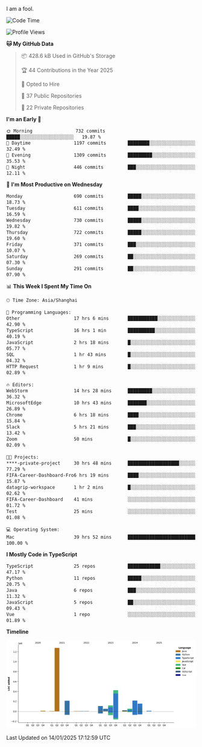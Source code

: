 I am a fool.

<!--START_SECTION:waka-->
![Code Time](http://img.shields.io/badge/Code%20Time-2%2C431%20hrs%2042%20mins-blue)

![Profile Views](http://img.shields.io/badge/Profile%20Views-0-blue)

**🐱 My GitHub Data** 

> 📦 428.6 kB Used in GitHub's Storage 
 > 
> 🏆 44 Contributions in the Year 2025
 > 
> 💼 Opted to Hire
 > 
> 📜 37 Public Repositories 
 > 
> 🔑 22 Private Repositories 
 > 
**I'm an Early 🐤** 

```text
🌞 Morning                732 commits         █████░░░░░░░░░░░░░░░░░░░░   19.87 % 
🌆 Daytime                1197 commits        ████████░░░░░░░░░░░░░░░░░   32.49 % 
🌃 Evening                1309 commits        █████████░░░░░░░░░░░░░░░░   35.53 % 
🌙 Night                  446 commits         ███░░░░░░░░░░░░░░░░░░░░░░   12.11 % 
```
📅 **I'm Most Productive on Wednesday** 

```text
Monday                   690 commits         █████░░░░░░░░░░░░░░░░░░░░   18.73 % 
Tuesday                  611 commits         ████░░░░░░░░░░░░░░░░░░░░░   16.59 % 
Wednesday                730 commits         █████░░░░░░░░░░░░░░░░░░░░   19.82 % 
Thursday                 722 commits         █████░░░░░░░░░░░░░░░░░░░░   19.60 % 
Friday                   371 commits         ███░░░░░░░░░░░░░░░░░░░░░░   10.07 % 
Saturday                 269 commits         ██░░░░░░░░░░░░░░░░░░░░░░░   07.30 % 
Sunday                   291 commits         ██░░░░░░░░░░░░░░░░░░░░░░░   07.90 % 
```


📊 **This Week I Spent My Time On** 

```text
🕑︎ Time Zone: Asia/Shanghai

💬 Programming Languages: 
Other                    17 hrs 6 mins       ███████████░░░░░░░░░░░░░░   42.90 % 
TypeScript               16 hrs 1 min        ██████████░░░░░░░░░░░░░░░   40.19 % 
JavaScript               2 hrs 18 mins       █░░░░░░░░░░░░░░░░░░░░░░░░   05.77 % 
SQL                      1 hr 43 mins        █░░░░░░░░░░░░░░░░░░░░░░░░   04.32 % 
HTTP Request             1 hr 9 mins         █░░░░░░░░░░░░░░░░░░░░░░░░   02.89 % 

🔥 Editors: 
WebStorm                 14 hrs 28 mins      █████████░░░░░░░░░░░░░░░░   36.32 % 
MicrosoftEdge            10 hrs 43 mins      ███████░░░░░░░░░░░░░░░░░░   26.89 % 
Chrome                   6 hrs 18 mins       ████░░░░░░░░░░░░░░░░░░░░░   15.84 % 
Slack                    5 hrs 21 mins       ███░░░░░░░░░░░░░░░░░░░░░░   13.42 % 
Zoom                     50 mins             █░░░░░░░░░░░░░░░░░░░░░░░░   02.09 % 

🐱‍💻 Projects: 
****-private-project     30 hrs 48 mins      ███████████████████░░░░░░   77.29 % 
FIFA-Career-Dashboard-Fro6 hrs 19 mins       ████░░░░░░░░░░░░░░░░░░░░░   15.87 % 
datagrip-workspace       1 hr 2 mins         █░░░░░░░░░░░░░░░░░░░░░░░░   02.62 % 
FIFA-Career-Dashboard    41 mins             ░░░░░░░░░░░░░░░░░░░░░░░░░   01.72 % 
Test                     25 mins             ░░░░░░░░░░░░░░░░░░░░░░░░░   01.08 % 

💻 Operating System: 
Mac                      39 hrs 52 mins      █████████████████████████   100.00 % 
```

**I Mostly Code in TypeScript** 

```text
TypeScript               25 repos            ████████████░░░░░░░░░░░░░   47.17 % 
Python                   11 repos            █████░░░░░░░░░░░░░░░░░░░░   20.75 % 
Java                     6 repos             ███░░░░░░░░░░░░░░░░░░░░░░   11.32 % 
JavaScript               5 repos             ██░░░░░░░░░░░░░░░░░░░░░░░   09.43 % 
Vue                      1 repo              ░░░░░░░░░░░░░░░░░░░░░░░░░   01.89 % 
```



**Timeline**

![Lines of Code chart](https://raw.githubusercontent.com/VeejaLiu/VeejaLiu/master/assets/bar_graph.png)


 Last Updated on 14/01/2025 17:12:59 UTC
<!--END_SECTION:waka-->
